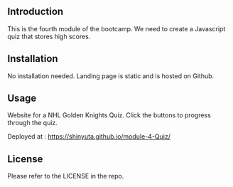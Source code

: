 ## Introduction

This is the fourth module of the bootcamp. We need to create a Javascript quiz that stores high scores.

## Installation

No installation needed. Landing page is static and is hosted on Github. 

## Usage

Website for a NHL Golden Knights Quiz. Click the buttons to progress through the quiz.

Deployed at : https://shinyuta.github.io/module-4-Quiz/

## License

Please refer to the LICENSE in the repo.
